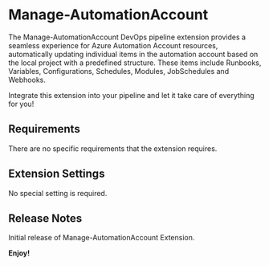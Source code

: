 # Manage-AutomationAccount

The Manage-AutomationAccount DevOps pipeline extension provides a seamless experience for Azure Automation Account resources, automatically updating individual items in the automation account based on the local project with a predefined structure. 
These items include Runbooks, Variables, Configurations, Schedules, Modules, JobSchedules and Webhooks.

Integrate this extension into your pipeline and let it take care of everything for you! 

## Requirements
There are no specific requirements that the extension requires.

## Extension Settings
No special setting is required.

## Release Notes
Initial release of Manage-AutomationAccount Extension.

**Enjoy!**
